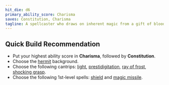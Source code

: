 ```yaml
---
hit_die: d6
primary_ability_score: Charisma
saves: Constitution, Charisma
tagline: A spellcaster who draws on inherent magic from a gift of bloodline
---
```


## Quick Build Recommendation  

- Put your highest ability score in **Charisma**, followed by **Constitution**.
- Choose the [hermit]() background.  
- Choose the following cantrips: [light](), [prestidigitation](), [ray of frost](), [shocking grasp]().
- Choose the following 1st-level spells: [shield]() and [magic missile]().